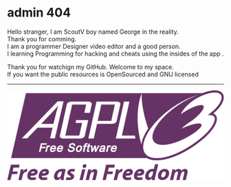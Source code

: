 # admin 404

Hello stranger, I am ScoutV boy named George in the reality.  
Thank you for comming.  
I am a programmer Designer video editor and a good person.  
I learning Programming for hacking and cheats using the insides of the app  .

Thank you for watchign my GitHub.
Welcome to my space.  
If you want the public resources is OpenSourced and GNU licensed
___
![AGPLv3 Logo](https://raw.githubusercontent.com/admin404/admin404/main/AGPLv3_Logo.svg)